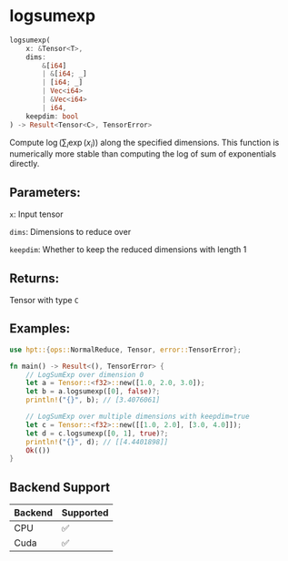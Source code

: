 # logsumexp
```rust
logsumexp(
    x: &Tensor<T>, 
    dims: 
        &[i64]
        | &[i64; _]
        | [i64; _] 
        | Vec<i64> 
        | &Vec<i64>
        | i64, 
    keepdim: bool
) -> Result<Tensor<C>, TensorError>
```
Compute $\log(\sum_{i} \exp(x_i))$ along the specified dimensions. This function is numerically more stable than computing the log of sum of exponentials directly.

## Parameters:
`x`: Input tensor

`dims`: Dimensions to reduce over

`keepdim`: Whether to keep the reduced dimensions with length 1

## Returns:
Tensor with type `C`

## Examples:
```rust
use hpt::{ops::NormalReduce, Tensor, error::TensorError};

fn main() -> Result<(), TensorError> {
    // LogSumExp over dimension 0
    let a = Tensor::<f32>::new([1.0, 2.0, 3.0]);
    let b = a.logsumexp([0], false)?;
    println!("{}", b); // [3.4076061]

    // LogSumExp over multiple dimensions with keepdim=true
    let c = Tensor::<f32>::new([[1.0, 2.0], [3.0, 4.0]]);
    let d = c.logsumexp([0, 1], true)?;
    println!("{}", d); // [[4.4401898]]
    Ok(())
}
```
## Backend Support
| Backend | Supported |
|---------|-----------|
| CPU     | ✅         |
| Cuda    | ✅        |